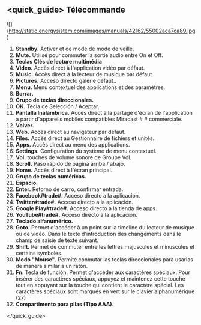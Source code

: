 ## <quick_guide> Télécommande

![] (http://static.energysistem.com/images/manuals/42162/55002aca7ca89.jpg)

1. **Standby.** Activer et de mode de mode de veille.
2. **Mute.** Utilisé pour commuter la sortie audio entre On et Off.
3. **Teclas Clés de lecture multimédia**
4. **Video.** Accès direct à l'application vidéo par défaut.
5. **Music.** Accès direct à la lecteur de musique par défaut.
6. **Pictures.** Acceso directo galerie défaut..
7. **Menu.** Menu contextuel des applications et des paramètres.
8. **Borrar.**
9. **Grupo de teclas direccionales.**
10. **OK.** Tecla de Selección / Aceptar.
11. **Pantalla Inalámbrica.** Accès direct à la partage d'écran de l'application à partir d'appareils mobiles compatibles Miracast # # commerciale.
12. **Volver.**
13. **Web.** Accès direct au navigateur par défaut.
14. **Files.** Accès direct au Gestionnaire de fichiers et unités.
15. **Apps.** Accès direct au menu des applications.
16. **Settings.** Configuration du système de menu contextuel.
17. **Vol.** touches de volume sonore de Groupe Vol.
18. **Scroll.** Paso rápido de pagina arriba / abajo.
19. **Home.** Accès direct à l'écran principal.
20. **Grupo de teclas numéricas.**
21. **Espacio.**
22. **Enter.** Retorno de carro, confirmar entrada. 
23. **Facebook#trade#.** Acceso directo a la aplicación.
24. **Twitter#trade#.** Acceso directo a la aplicación.
25. **Google Play#trade#.** Acceso directo a la tienda de apps.
26. **YouTube#trade#.** Acceso directo a la aplicación.
27. **Teclado alfanumérico.**
28. **Goto.** Permet d'accéder à un point sur la timeline du lecteur de musique ou de vidéo. Dans le texte d'introduction des changements dans le champ de saisie de texte suivant.
29. **Shift.** Permet de commuter entre les lettres majuscules et minuscules et certains symboles.
30. **Modo "Mouse"**. Permite conmutar las teclas direccionales para usarlas de manera similar a un ratón.
31. **Fn**. Tecla de función. Permet d'accéder aux caractères spéciaux. Pour insérer des caractères spéciaux, appuyez et maintenez cette touche tout en appuyant sur la touche qui contient le caractère spécial. Les caractères spéciaux sont marqués en vert sur le clavier alphanumérique (27)
32. **Compartimento para pilas (Tipo AAA)**.
 
</quick_guide>
